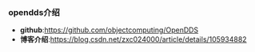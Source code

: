 ### opendds介绍

- __github__:https://github.com/objectcomputing/OpenDDS
- __博客介绍__:https://blog.csdn.net/zxc024000/article/details/105934882

